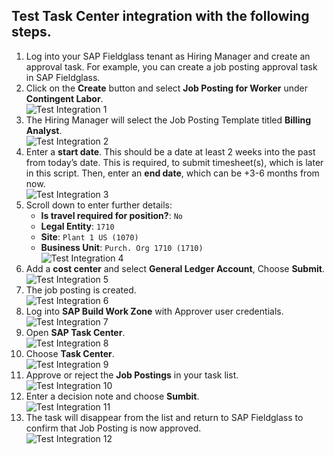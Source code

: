 ## Test Task Center integration with the following steps.  
  
1. Log into your SAP Fieldglass tenant as Hiring Manager and create an approval task. For example, you can create a job posting approval task in SAP Fieldglass.
2. Click on the **Create** button and select **Job Posting for Worker** under **Contingent Labor**.  
  ![Test Integration 1](images/T1.png)
3. The Hiring Manager will select the Job Posting Template titled **Billing Analyst**.  
  ![Test Integration 2](images/T2.png)
4. Enter a **start date**. This should be a date at least 2 weeks into the past from today’s date. This is required, to submit timesheet(s), which is later in this
script. Then, enter an **end date**, which can be +3-6 months from now.  
  ![Test Integration 3](images/T3.png)
5. Scroll down to enter further details:
   * __Is travel required for position?__: `No`
   * __Legal Entity__: `1710`
   * __Site__: `Plant 1 US (1070)`
   * __Business Unit__: `Purch. Org 1710 (1710)`  
  ![Test Integration 4](images/T4.png)
6. Add a **cost center** and select **General Ledger Account**, Choose **Submit**.  
  ![Test Integration 5](images/T5.png)
7. The job posting is created.  
  ![Test Integration 6](images/T6.png)
8. Log into **SAP Build Work Zone** with Approver user credentials.  
  ![Test Integration 7](images/T7.png)
9. Open **SAP Task Center**.  
  ![Test Integration 8](images/T8.png)
10. Choose **Task Center**.  
  ![Test Integration 9](images/T9.png)
11. Approve or reject the **Job Postings** in your task list.  
  ![Test Integration 10](images/T10.png)
12. Enter a decision note and choose **Sumbit**.  
  ![Test Integration 11](images/T11.png)
13. The task will disappear from the list and return to SAP Fieldglass to confirm that Job Posting is now approved.  
  ![Test Integration 12](images/T12.png)
